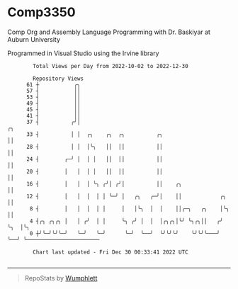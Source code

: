 # Comp3350
Comp Org and Assembly Language Programming with Dr. Baskiyar at Auburn University

Programmed in Visual Studio using the Irvine library

```
        Total Views per Day from 2022-10-02 to 2022-12-30

        Repository Views
      61 ┼           ╭╮
      57 ┤           ││
      53 ┤           ││
      49 ┤           ││
      45 ┤           ││
      41 ┤           ││
      37 ┤          ╭╯│                                                  ╭╮
      33 ┤          │ │  ╭╮    ╭╮  ╭╮          ╭╮                        ││
      28 ┤          │ │  │╰╮   ││  ││          ││                        ││
      24 ┤        ╭─╯ │  │ │   ││  ││          ││                        ││
      20 ┤        │   │  │ │   ││  ││          ││                        ││
      16 ┤        │   │  │ ╰╮ ╭╯│ ╭╯│          ││    ╭╮                  ││
      12 ┤        │   │  │  │ │ ╰─╯ │   ╭╮   ╭─╯│    ││            ╭╮    ││
       8 ┤        │   │  │  │ │     │   │╰╮  │  │    ││╭─╮   ╭╮    │╰╮   ││
       4 ┤╭╮ ╭╮╭╮ │   │ ╭╯  │ │     ╰╮ ╭╯ │  │  │╭╮╭╮│╰╯ ╰╮╭╮││   ╭╯ ╰╮  │╰╮
       0 ┼╯╰─╯╰╯╰─╯   ╰─╯   ╰─╯      ╰─╯  ╰──╯  ╰╯╰╯╰╯    ╰╯╰╯╰───╯   ╰──╯ ╰───────────────────────

        Chart last updated - Fri Dec 30 00:33:41 2022 UTC
        
```

---

> RepoStats by [Wumphlett](https://github.com/Wumphlett)
